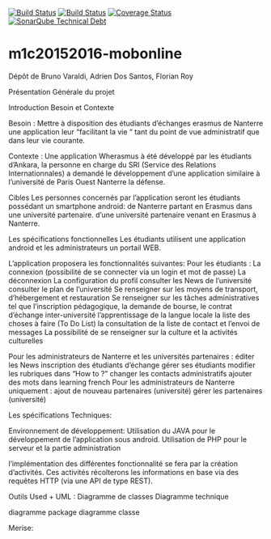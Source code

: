 [![Build Status](https://travis-ci.org/Miage-Paris-Ouest/m1c20152016-mobonline.svg?branch=master)](https://travis-ci.org/Miage-Paris-Ouest/m1c20152016-mobonline)
[![Build Status](https://www.bitrise.io/app/9a01f62986353791.svg?token=tM1xWmh_96658JMlJn7Ccg)](https://www.bitrise.io/app/9a01f62986353791)
[![Coverage Status](https://coveralls.io/github/Miage-Paris-Ouest/froy/badge.svg?branch=master&service=github)](https://coveralls.io/github/Miage-Paris-Ouest/froy?branch=master)
[![SonarQube Technical Debt](https://img.shields.io/badge/technical%20debt-0.0%-brightgreen.svg)](http://localhost:9000/dashboard/index/fr.uparis10.pascalpoizat:template-java-project)
# m1c20152016-mobonline
Dépôt de Bruno Varaldi, Adrien Dos Santos, Florian Roy


Présentation Générale du projet

Introduction
Besoin et Contexte

Besoin : 
Mettre à disposition des étudiants d’échanges  erasmus de Nanterre une application leur “facilitant la vie “ tant du point de vue administratif que dans leur vie courante.


Contexte :
Une  application Wherasmus à été développé par les étudiants d’Ankara, la personne en charge du SRI (Service des Relations Internationnales) a demandé le développement d’une application similaire à l’université de  Paris Ouest Nanterre la défense.


Cibles
Les personnes concernés par l’application seront les étudiants possédant un smartphone android:
de Nanterre partant en Erasmus dans une université partenaire.
d’une université partenaire venant en Erasmus à Nanterre. 


Les spécifications fonctionnelles
Les étudiants utilisent une application android et les administrateurs un portail WEB.

L’application proposera les fonctionnalités suivantes:
Pour les étudiants :
La connexion (possibilité de se connecter via un login et mot de passe)
La déconnexion
La configuration du profil
consulter les News de l’université
consulter le plan de l’université
Se renseigner sur les moyens de transport, d’hébergement et restauration
Se renseigner sur les tâches administratives tel que l’inscription pédagogique, la demande de bourse, le contrat d’échange inter-université
l’apprentissage de la langue locale
la liste des choses à faire (To Do List)
la consultation de la liste de contact et l’envoi de messages
La possibilité de se renseigner sur la culture et la activités culturelles

Pour les administrateurs de Nanterre et les universités partenaires :
éditer les News
inscription des étudiants d’échange
gérer ses étudiants
modifier les rubriques dans “How to ?”
changer les contacts administratifs
ajouter des mots dans learning french
Pour les administrateurs de Nanterre uniquement :
ajout de nouveau partenaires (université)
gérer les partenaires (université)



Les spécifications Techniques:


Environnement de développement:
Utilisation du JAVA pour le développement de l’application sous android.
Utilisation de PHP pour le serveur et la partie administration

l’implémentation des différentes fonctionnalité se fera par la création d’activités. Ces activités récolterons les informations en base via des requêtes HTTP (via une API de type REST).

Outils Used + 
UML : 
Diagramme de classes
Diagramme technique

diagramme package
diagramme classe

Merise: